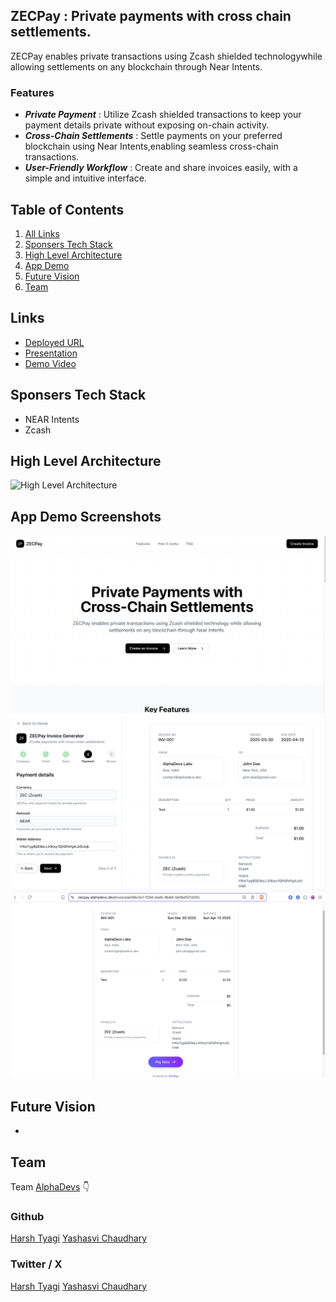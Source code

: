 ## ZECPay : Private payments with cross chain settlements.

ZECPay enables private transactions using Zcash shielded technologywhile allowing settlements on any blockchain through Near Intents.

### Features

- **_Private Payment_** : Utilize Zcash shielded transactions to keep your payment details private without exposing on-chain activity.
- **_Cross-Chain Settlements_** : Settle payments on your preferred blockchain using Near Intents,enabling seamless cross-chain transactions.
- **_User-Friendly Workflow_** : Create and share invoices easily, with a simple and intuitive interface.

## Table of Contents

1. [All Links](#links)
2. [Sponsers Tech Stack](#sponsers-tech-stack)
3. [High Level Architecture](#high-level-architecture)
4. [App Demo](#app-demo-screenshots)
5. [Future Vision](#future-vision)
6. [Team](#team)

## Links

- [Deployed URL](https://zecpay.alphadevs.dev/)
- [Presentation](https://www.canva.com/design/DAGi5VblSQI/7_rEq_cuHYQ6WtKpTM_ocQ/view)
- [Demo Video]()

## Sponsers Tech Stack

- NEAR Intents
- Zcash

## High Level Architecture

![High Level Architecture](/public/high-level-architecture.png)

## App Demo Screenshots

![Landing Page](/public/landing-page.png)
![Invoice Generator](/public/invoice-generator.png)
![Invoice Preview](/public/invoice-preview.png)

## Future Vision

-

## Team

Team [AlphaDevs](https://www.alphadevs.dev) 👇

### Github

[Harsh Tyagi](https://github.com/mr-harshtyagi)
[Yashasvi Chaudhary](https://github.com/0xyshv)

### Twitter / X

[Harsh Tyagi](https://twitter.com/0xmht)
[Yashasvi Chaudhary](https://twitter.com/0xyshv)
